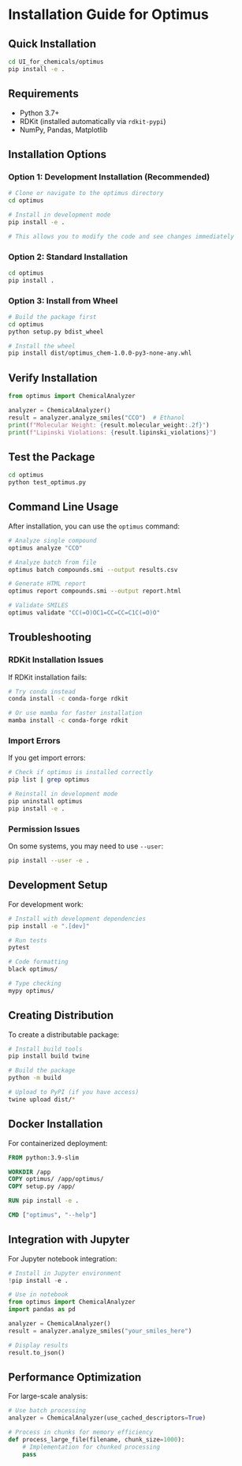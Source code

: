 # Installation Guide for Optimus

## Quick Installation

```bash
cd UI_for_chemicals/optimus
pip install -e .
```

## Requirements

- Python 3.7+
- RDKit (installed automatically via `rdkit-pypi`)
- NumPy, Pandas, Matplotlib

## Installation Options

### Option 1: Development Installation (Recommended)

```bash
# Clone or navigate to the optimus directory
cd optimus

# Install in development mode
pip install -e .

# This allows you to modify the code and see changes immediately
```

### Option 2: Standard Installation

```bash
cd optimus
pip install .
```

### Option 3: Install from Wheel

```bash
# Build the package first
cd optimus
python setup.py bdist_wheel

# Install the wheel
pip install dist/optimus_chem-1.0.0-py3-none-any.whl
```

## Verify Installation

```python
from optimus import ChemicalAnalyzer

analyzer = ChemicalAnalyzer()
result = analyzer.analyze_smiles("CCO")  # Ethanol
print(f"Molecular Weight: {result.molecular_weight:.2f}")
print(f"Lipinski Violations: {result.lipinski_violations}")
```

## Test the Package

```bash
cd optimus
python test_optimus.py
```

## Command Line Usage

After installation, you can use the `optimus` command:

```bash
# Analyze single compound
optimus analyze "CCO"

# Analyze batch from file
optimus batch compounds.smi --output results.csv

# Generate HTML report
optimus report compounds.smi --output report.html

# Validate SMILES
optimus validate "CC(=O)OC1=CC=CC=C1C(=O)O"
```

## Troubleshooting

### RDKit Installation Issues

If RDKit installation fails:

```bash
# Try conda instead
conda install -c conda-forge rdkit

# Or use mamba for faster installation
mamba install -c conda-forge rdkit
```

### Import Errors

If you get import errors:

```bash
# Check if optimus is installed correctly
pip list | grep optimus

# Reinstall in development mode
pip uninstall optimus
pip install -e .
```

### Permission Issues

On some systems, you may need to use `--user`:

```bash
pip install --user -e .
```

## Development Setup

For development work:

```bash
# Install with development dependencies
pip install -e ".[dev]"

# Run tests
pytest

# Code formatting
black optimus/

# Type checking
mypy optimus/
```

## Creating Distribution

To create a distributable package:

```bash
# Install build tools
pip install build twine

# Build the package
python -m build

# Upload to PyPI (if you have access)
twine upload dist/*
```

## Docker Installation

For containerized deployment:

```dockerfile
FROM python:3.9-slim

WORKDIR /app
COPY optimus/ /app/optimus/
COPY setup.py /app/

RUN pip install -e .

CMD ["optimus", "--help"]
```

## Integration with Jupyter

For Jupyter notebook integration:

```python
# Install in Jupyter environment
!pip install -e .

# Use in notebook
from optimus import ChemicalAnalyzer
import pandas as pd

analyzer = ChemicalAnalyzer()
result = analyzer.analyze_smiles("your_smiles_here")

# Display results
result.to_json()
```

## Performance Optimization

For large-scale analysis:

```python
# Use batch processing
analyzer = ChemicalAnalyzer(use_cached_descriptors=True)

# Process in chunks for memory efficiency
def process_large_file(filename, chunk_size=1000):
    # Implementation for chunked processing
    pass
```